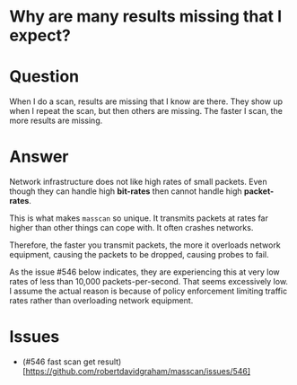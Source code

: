 # Why are many results missing that I expect?

# Question

When I do a scan, results are missing that I know are there.
They show up when I repeat the scan, but then others are missing.
The faster I scan, the more results are missing.

# Answer

Network infrastructure does not like high rates of small packets.
Even though they can handle high **bit-rates** then cannot handle
high **packet-rates**.

This is what makes `masscan` so unique. It transmits packets at rates
far higher than other things can cope with. It often crashes networks.

Therefore, the faster you transmit packets, the more it overloads network
equipment, causing the packets to be dropped, causing probes to fail.

As the issue #546 below indicates, they are experiencing this at very low
rates of less than 10,000 packets-per-second. That seems excessively low.
I assume the actual reason is because of policy enforcement limiting traffic
rates rather than overloading network equipment.



# Issues

- (#546 fast scan get result)[https://github.com/robertdavidgraham/masscan/issues/546]

